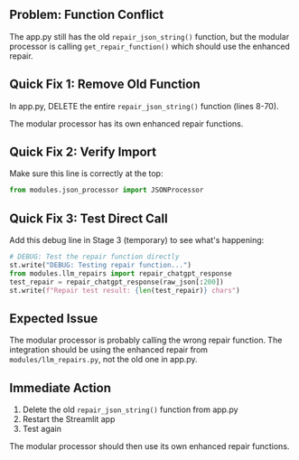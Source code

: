 ## **Problem: Function Conflict**

The app.py still has the old `repair_json_string()` function, but the modular processor is calling `get_repair_function()` which should use the enhanced repair.

## **Quick Fix 1: Remove Old Function**

In app.py, DELETE the entire `repair_json_string()` function (lines 8-70). 

The modular processor has its own enhanced repair functions.

## **Quick Fix 2: Verify Import**

Make sure this line is correctly at the top:
```python
from modules.json_processor import JSONProcessor
```

## **Quick Fix 3: Test Direct Call**

Add this debug line in Stage 3 (temporary) to see what's happening:

```python
# DEBUG: Test the repair function directly
st.write("DEBUG: Testing repair function...")
from modules.llm_repairs import repair_chatgpt_response
test_repair = repair_chatgpt_response(raw_json[:200])
st.write(f"Repair test result: {len(test_repair)} chars")
```

## **Expected Issue**

The modular processor is probably calling the wrong repair function. The integration should be using the enhanced repair from `modules/llm_repairs.py`, not the old one in app.py.

## **Immediate Action**

1. Delete the old `repair_json_string()` function from app.py
2. Restart the Streamlit app
3. Test again

The modular processor should then use its own enhanced repair functions.